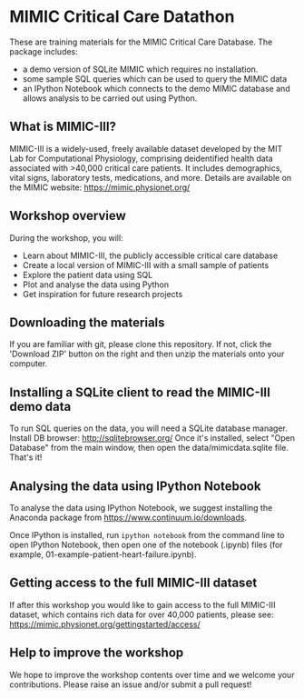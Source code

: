 # MIMIC Critical Care Datathon

These are training materials for the MIMIC Critical Care Database. The package includes:

- a demo version of SQLite MIMIC which requires no installation.
- some sample SQL queries which can be used to query the MIMIC data
- an IPython Notebook which connects to the demo MIMIC database and allows analysis to be carried out using Python.

## What is MIMIC-III?

MIMIC-III is a widely-used, freely available dataset developed by the MIT Lab for Computational Physiology, comprising deidentified health data associated with >40,000 critical care patients. It includes demographics, vital signs, laboratory tests, medications, and more. Details are available on the MIMIC website: https://mimic.physionet.org/

## Workshop overview 

During the workshop, you will:

- Learn about MIMIC-III, the publicly accessible critical care database 
- Create a local version of MIMIC-III with a small sample of patients
- Explore the patient data using SQL
- Plot and analyse the data using Python
- Get inspiration for future research projects

## Downloading the materials

If you are familiar with git, please clone this repository. If not, click the 'Download ZIP' button on the right and then unzip the materials onto your computer.

## Installing a SQLite client to read the MIMIC-III demo data

To run SQL queries on the data, you will need a SQLite database manager. Install DB browser: http://sqlitebrowser.org/ 
Once it's installed, select "Open Database" from the main window, then open the data/mimicdata.sqlite file. That's it!

## Analysing the data using IPython Notebook

To analyse the data using IPython Notebook, we suggest installing the Anaconda package from https://www.continuum.io/downloads. 

Once IPython is installed, run ```ipython notebook``` from the command line to open IPython Notebook, then open one of the notebook (.ipynb) files (for example, 01-example-patient-heart-failure.ipynb).

## Getting access to the full MIMIC-III dataset

If after this workshop you would like to gain access to the full MIMIC-III dataset, which contains rich data for over 40,000 patients, please see: https://mimic.physionet.org/gettingstarted/access/

## Help to improve the workshop

We hope to improve the workshop contents over time and we welcome your contributions. Please raise an issue and/or submit a pull request!






